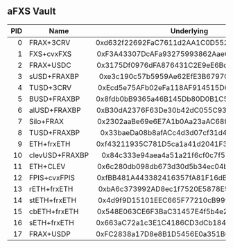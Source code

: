 ## aFXS Vault

| PID | Name           |                 Underlying                 | Notes      |
| --: | -------------- | :----------------------------------------: | ---------- |
|   0 | FRAX+3CRV      | 0xd632f22692FaC7611d2AA1C0D552930D43CAEd3B |            |
|   1 | FXS+cvxFXS     | 0xF3A43307DcAFa93275993862Aae628fCB50dC768 | deprecated |
|   2 | FRAX+USDC      | 0x3175Df0976dFA876431C2E9eE6Bc45b65d3473CC |            |
|   3 | sUSD+FRAXBP    | 0xe3c190c57b5959Ae62EfE3B6797058B76bA2f5eF |            |
|   4 | TUSD+3CRV      | 0xEcd5e75AFb02eFa118AF914515D6521aaBd189F1 |            |
|   5 | BUSD+FRAXBP    | 0x8fdb0bB9365a46B145Db80D0B1C5C5e979C84190 |            |
|   6 | alUSD+FRAXBP   | 0xB30dA2376F63De30b42dC055C93fa474F31330A5 |            |
|   7 | Silo+FRAX      | 0x2302aaBe69e6E7A1b0Aa23aAC68fcCB8A4D2B460 |            |
|   8 | TUSD+FRAXBP    | 0x33baeDa08b8afACc4d3d07cf31d49FC1F1f3E893 |            |
|   9 | ETH+frxETH     | 0xf43211935C781D5ca1a41d2041F397B8A7366C7A |            |
|  10 | clevUSD+FRAXBP | 0x84c333e94aea4a51a21f6cf0c7f528c50dc7592c |            |
|  11 | ETH+CLEV       | 0x6c280db098db673d30d5b34ec04b6387185d3620 |            |
|  12 | FPIS+cvxFPIS   | 0xfBB481A443382416357fA81F16dB5A725DC6ceC8 |            |
|  13 | rETH+frxETH    | 0xbA6c373992AD8ec1f7520E5878E5540Eb36DeBf1 |            |
|  14 | stETH+frxETH   | 0x4d9f9D15101EEC665F77210cB999639f760F831E |            |
|  15 | cbETH+frxETH   | 0x548E063CE6F3BaC31457E4f5b4e2345286274257 |            |
|  16 | sETH+frxETH    | 0x663aC72a1c3E1C4186CD3dCb184f216291F4878C |            |
|  17 | FRAX+USDP      | 0xFC2838a17D8e8B1D5456E0a351B0708a09211147 |            |
